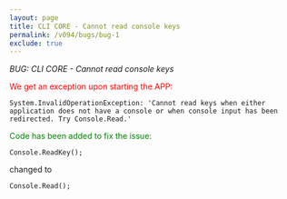 ```yaml
---
layout: page
title: CLI CORE - Cannot read console keys
permalink: /v094/bugs/bug-1
exclude: true
---
```

_BUG: CLI CORE - Cannot read console keys_

<span style="color:red">We get an exception upon starting the APP:
```
System.InvalidOperationException: 'Cannot read keys when either application does not have a console or when console input has been redirected. Try Console.Read.'
```
</span>


<span style="color:green">Code has been added to fix the issue:</span>

```
Console.ReadKey();
```
changed to 
```
Console.Read();
```
